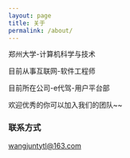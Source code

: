 ```yaml
---
layout: page
title: 关于
permalink: /about/
---
```

郑州大学-计算机科学与技术

目前从事互联网-软件工程师 

目前所在公司-e代驾-用户平台部

欢迎优秀的你可以加入我们的团队~~

### 联系方式

[wangjuntytl@163.com](mailto:wangjuntytl@163.com)  